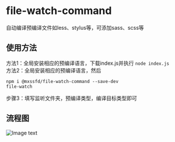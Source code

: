 # file-watch-command
自动编译预编译文件如less、stylus等，可添加sass、scss等
## 使用方法
方法1：全局安装相应的预编译语言，下载index.js并执行 
```node index.js``` \
方法2：全局安装相应的预编译语言，然后
```
npm i @mxssfd/file-watch-command --save-dev
file-watch
```

步骤3：填写监听文件夹，预编译类型，编译目标类型即可
## 流程图
![Image text](https://github.com/mengxinssfd/file-watch-command//blob/master/mind.png)